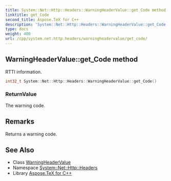 ```yaml
---
title: System::Net::Http::Headers::WarningHeaderValue::get_Code method
linktitle: get_Code
second_title: Aspose.TeX for C++
description: 'System::Net::Http::Headers::WarningHeaderValue::get_Code method. RTTI information in C++.'
type: docs
weight: 400
url: /cpp/system.net.http.headers/warningheadervalue/get_code/
---
```

## WarningHeaderValue::get_Code method


RTTI information.

```cpp
int32_t System::Net::Http::Headers::WarningHeaderValue::get_Code()
```


### ReturnValue

The warning code.
## Remarks


Returns a warning code. 
## See Also

* Class [WarningHeaderValue](../)
* Namespace [System::Net::Http::Headers](../../)
* Library [Aspose.TeX for C++](../../../)
